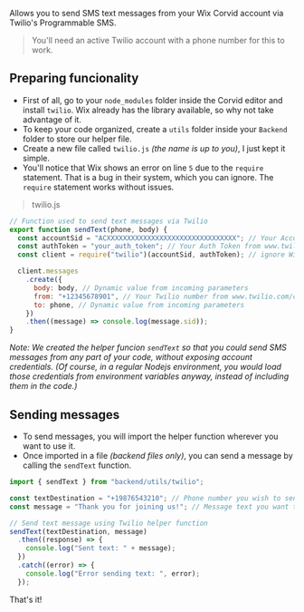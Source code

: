 Allows you to send SMS text messages from your Wix Corvid account via Twilio's Programmable SMS.

> You'll need an active Twilio account with a phone number for this to work.

## Preparing funcionality

- First of all, go to your `node_modules` folder inside the Corvid editor and install `twilio`. Wix already has the library available, so why not take advantage of it.
- To keep your code organized, create a `utils` folder inside your `Backend` folder to store our helper file.
- Create a new file called `twilio.js` _(the name is up to you)_, I just kept it simple.
- You'll notice that Wix shows an error on line `5` due to the `require` statement. That is a bug in their system, which you can ignore. The `require` statement works without issues.

> twilio.js

```js
// Function used to send text messages via Twilio
export function sendText(phone, body) {
  const accountSid = "ACXXXXXXXXXXXXXXXXXXXXXXXXXXXXXXXX"; // Your Account SID from www.twilio.com/console
  const authToken = "your_auth_token"; // Your Auth Token from www.twilio.com/console
  const client = require("twilio")(accountSid, authToken); // ignore Wix error

  client.messages
    .create({
      body: body, // Dynamic value from incoming parameters
      from: "+12345678901", // Your Twilio number from www.twilio.com/console
      to: phone, // Dynamic value from incoming parameters
    })
    .then((message) => console.log(message.sid));
}
```

_Note: We created the helper funcion `sendText` so that you could send SMS messages from any part of your code, without exposing account credentials. (Of course, in a regular Nodejs environment, you would load those credentials from environment variables anyway, instead of including them in the code.)_

## Sending messages

- To send messages, you will import the helper function wherever you want to use it.
- Once imported in a file _(backend files only)_, you can send a message by calling the `sendText` function.

```js
import { sendText } from "backend/utils/twilio";
```

```js
const textDestination = "+19876543210"; // Phone number you wish to send to
const message = "Thank you for joining us!"; // Message text you want to send

// Send text message using Twilio helper function
sendText(textDestination, message)
  .then((response) => {
    console.log("Sent text: " + message);
  })
  .catch((error) => {
    console.log("Error sending text: ", error);
  });
```

That's it!
